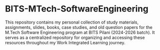 # BITS-MTech-SoftwareEngineering

This repository contains my personal collection of study materials, assignments, slides, books, case studies, and old question papers for the M.Tech Software Engineering program at BITS Pilani (2024-2026 batch). It serves as a centralized repository for organizing and accessing these resources throughout my Work Integrated Learning journey.
